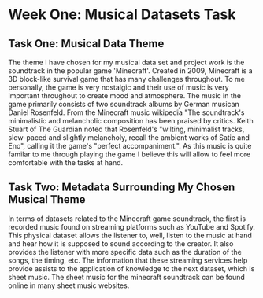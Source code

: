 # Week One: Musical Datasets Task

## Task One: Musical Data Theme
The theme I have chosen for my musical data set and project work is the soundtrack in the popular game 'Minecraft'. Created in 2009, Minecraft is a 3D block-like survival game that has many challenges throughout. To me personally, the game is very nostalgic and their use of music is very important throughout to create mood and atmosphere. The music in the game primarily consists of two soundtrack albums by German musican Daniel Rosenfeld. From the Minecraft music wikipedia "The soundtrack's minimalistic and melancholic composition has been praised by critics. Keith Stuart of The Guardian noted that Rosenfeld's "wilting, minimalist tracks, slow-paced and slightly melancholy, recall the ambient works of Satie and Eno", calling it the game's "perfect accompaniment.". As this music is quite familar to me through playing the game I believe this will allow to feel more comfortable with the tasks at hand. 

## Task Two: Metadata Surrounding My Chosen Musical Theme
In terms of datasets related to the Minecraft game soundtrack, the first is recorded music found on streaming platforms such as YouTube and Spotify. This physical dataset allows the listener to, well, listen to the music at hand and hear how it is supposed to sound according to the creator. It also provides the listener with more specific data such as the duration of the songs, the timing, etc. The information that these streaming services help provide assists to the application of knowledge to the next dataset, which is sheet music. The sheet music for the minecraft soundtrack can be found online in many sheet music websites. 
